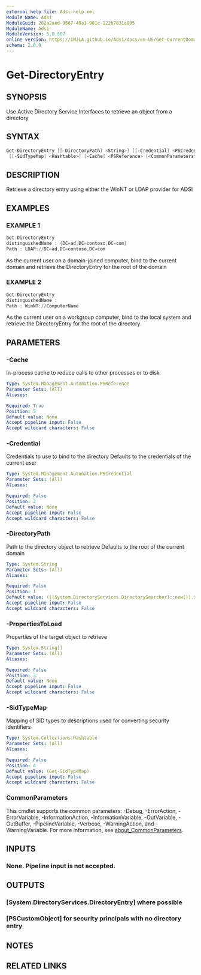 ```yaml
---
external help file: Adsi-help.xml
Module Name: Adsi
ModuleGuid: 282a2aed-9567-49a1-901c-122b7831a805
ModuleName: Adsi
ModuleVersion: 5.0.507
online version: https://IMJLA.github.io/Adsi/docs/en-US/Get-CurrentDomain
schema: 2.0.0
---
```


# Get-DirectoryEntry

## SYNOPSIS
Use Active Directory Service Interfaces to retrieve an object from a directory

## SYNTAX

```powershell
Get-DirectoryEntry [[-DirectoryPath] <String>] [[-Credential] <PSCredential>] [[-PropertiesToLoad] <String[]>]
 [[-SidTypeMap] <Hashtable>] [-Cache] <PSReference> [<CommonParameters>]
```

## DESCRIPTION
Retrieve a directory entry using either the WinNT or LDAP provider for ADSI

## EXAMPLES

### EXAMPLE 1
```powershell
Get-DirectoryEntry
distinguishedName : {DC=ad,DC=contoso,DC=com}
Path : LDAP://DC=ad,DC=contoso,DC=com
```

As the current user on a domain-joined computer, bind to the current domain and retrieve the DirectoryEntry for the root of the domain

### EXAMPLE 2
```powershell
Get-DirectoryEntry
distinguishedName :
Path : WinNT://ComputerName
```

As the current user on a workgroup computer, bind to the local system and retrieve the DirectoryEntry for the root of the directory

## PARAMETERS

### -Cache
In-process cache to reduce calls to other processes or to disk

```yaml
Type: System.Management.Automation.PSReference
Parameter Sets: (All)
Aliases:

Required: True
Position: 5
Default value: None
Accept pipeline input: False
Accept wildcard characters: False
```

### -Credential
Credentials to use to bind to the directory
Defaults to the credentials of the current user

```yaml
Type: System.Management.Automation.PSCredential
Parameter Sets: (All)
Aliases:

Required: False
Position: 2
Default value: None
Accept pipeline input: False
Accept wildcard characters: False
```

### -DirectoryPath
Path to the directory object to retrieve
Defaults to the root of the current domain

```yaml
Type: System.String
Parameter Sets: (All)
Aliases:

Required: False
Position: 1
Default value: (([System.DirectoryServices.DirectorySearcher]::new()).SearchRoot.Path)
Accept pipeline input: False
Accept wildcard characters: False
```

### -PropertiesToLoad
Properties of the target object to retrieve

```yaml
Type: System.String[]
Parameter Sets: (All)
Aliases:

Required: False
Position: 3
Default value: None
Accept pipeline input: False
Accept wildcard characters: False
```

### -SidTypeMap
Mapping of SID types to descriptions used for converting security identifiers

```yaml
Type: System.Collections.Hashtable
Parameter Sets: (All)
Aliases:

Required: False
Position: 4
Default value: (Get-SidTypeMap)
Accept pipeline input: False
Accept wildcard characters: False
```

### CommonParameters
This cmdlet supports the common parameters: -Debug, -ErrorAction, -ErrorVariable, -InformationAction, -InformationVariable, -OutVariable, -OutBuffer, -PipelineVariable, -Verbose, -WarningAction, and -WarningVariable. For more information, see [about_CommonParameters](http://go.microsoft.com/fwlink/?LinkID=113216).

## INPUTS

### None. Pipeline input is not accepted.
## OUTPUTS

### [System.DirectoryServices.DirectoryEntry] where possible
### [PSCustomObject] for security principals with no directory entry
## NOTES

## RELATED LINKS

